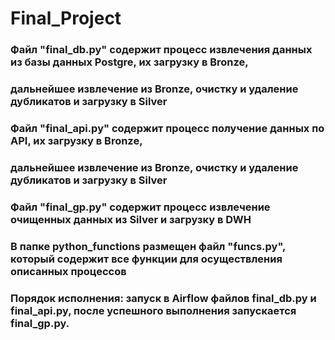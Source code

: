 # Final_Project
### Файл "final_db.py" содержит процесс извлечения данных из базы данных Postgre, их загрузку в Bronze, 
### дальнейшее извлечение из Bronze, очистку и удаление дубликатов и загрузку в Silver
### Файл "final_api.py" содержит процесс получение данных по API, их загрузку в Bronze, 
### дальнейшее извлечение из Bronze, очистку и удаление дубликатов и загрузку в Silver
### Файл "final_gp.py" содержит процесс извлечение очищенных данных из Silver и загрузку в DWH
### В папке python_functions размещен файл "funcs.py", который содержит все функции для осуществления описанных процессов

### Порядок исполнения: запуск в Airflow файлов final_db.py и final_api.py, после успешного выполнения запускается final_gp.py.

